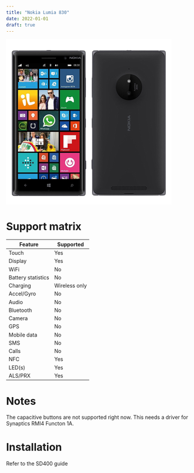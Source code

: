 ```yaml
---
title: "Nokia Lumia 830"
date: 2022-01-01
draft: true
---
```


![Nokia Lumia 830 front and back](/img/tesla.png)
# Support matrix
| Feature | Supported |
| --- | ----------- |
| Touch | Yes |
| Display | Yes |
| WiFi | No |
| Battery statistics | No |
| Charging | Wireless only |
| Accel/Gyro | No |
| Audio | No |
| Bluetooth | No |
| Camera | No |
| GPS | No |
| Mobile data | No |
| SMS | No |
| Calls | No |
| NFC | Yes |
| LED(s) | Yes |
| ALS/PRX | Yes |

# Notes

The capacitive buttons are not supported right now. This needs a driver for Synaptics RMI4 Functon 1A.

# Installation

Refer to the SD400 guide